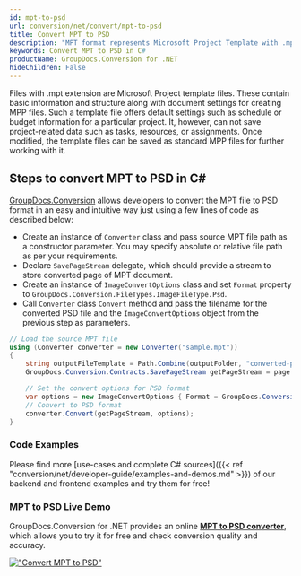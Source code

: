 ```yaml
---
id: mpt-to-psd
url: conversion/net/convert/mpt-to-psd
title: Convert MPT to PSD
description: "MPT format represents Microsoft Project Template with .mpt extension. Learn how to convert MPT to PSD file programmatically in C# language using GroupDocs.Conversion for .NET library."
keywords: Convert MPT to PSD in C#
productName: GroupDocs.Conversion for .NET
hideChildren: False
---
```


Files with .mpt extension are Microsoft Project template files. These contain basic information and structure along with document settings for creating MPP files. Such a template file offers default settings such as schedule or budget information for a particular project. It, however, can not save project-related data such as tasks, resources, or assignments. Once modified, the template files can be saved as standard MPP files for further working with it.

## Steps to convert MPT to PSD in C#

[GroupDocs.Conversion](https://products.groupdocs.com/conversion/net) allows developers to convert the MPT file to PSD format in an easy and intuitive way just using a few lines of code as described below:

* Create an instance of `Converter` class and pass source MPT file path as a constructor parameter. You may specify absolute or relative file path as per your requirements. 
* Declare `SavePageStream` delegate, which should provide a stream to store converted page of MPT document.
* Create an instance of `ImageConvertOptions` class and set `Format` property to `GroupDocs.Conversion.FileTypes.ImageFileType.Psd`.
* Call `Converter` class `Convert` method and pass the filename for the converted PSD file and the `ImageConvertOptions` object from the previous step as parameters.

```csharp
// Load the source MPT file
using (Converter converter = new Converter("sample.mpt"))
{
    string outputFileTemplate = Path.Combine(outputFolder, "converted-page-{0}.psd");
    GroupDocs.Conversion.Contracts.SavePageStream getPageStream = page => new FileStream(string.Format(outputFileTemplate, page), FileMode.Create);

    // Set the convert options for PSD format
    var options = new ImageConvertOptions { Format = GroupDocs.Conversion.FileTypes.ImageFileType.Psd };   
    // Convert to PSD format
    converter.Convert(getPageStream, options);
}
```

### Code Examples

Please find more [use-cases and complete C# sources]({{< ref "conversion/net/developer-guide/examples-and-demos.md" >}}) of our backend and frontend examples and try them for free!

### MPT to PSD Live Demo

GroupDocs.Conversion for .NET provides an online [**MPT to PSD converter**](https://products.groupdocs.app/conversion/mpt-to-psd), which allows you to try it for free and check conversion quality and accuracy.

[!["Convert MPT to PSD"](conversion/net/images/convert-to-psd/convert-mpt-to-psd.png)](https://products.groupdocs.app/conversion/mpt-to-psd)